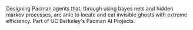 Designing Pacman agents that, through using bayes nets and hidden markov processes, are anle to locate and eat invisible ghosts with extreme efficiency.
Part of UC Berkeley's Pacman AI Projects.
